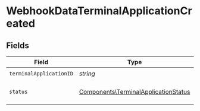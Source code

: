 # WebhookDataTerminalApplicationCreated


## Fields

| Field                                                                                        | Type                                                                                         | Required                                                                                     | Description                                                                                  | Example                                                                                      |
| -------------------------------------------------------------------------------------------- | -------------------------------------------------------------------------------------------- | -------------------------------------------------------------------------------------------- | -------------------------------------------------------------------------------------------- | -------------------------------------------------------------------------------------------- |
| `terminalApplicationID`                                                                      | *string*                                                                                     | :heavy_check_mark:                                                                           | N/A                                                                                          |                                                                                              |
| `status`                                                                                     | [Components\TerminalApplicationStatus](../../Models/Components/TerminalApplicationStatus.md) | :heavy_check_mark:                                                                           | Status of the terminal application.                                                          | enabled                                                                                      |